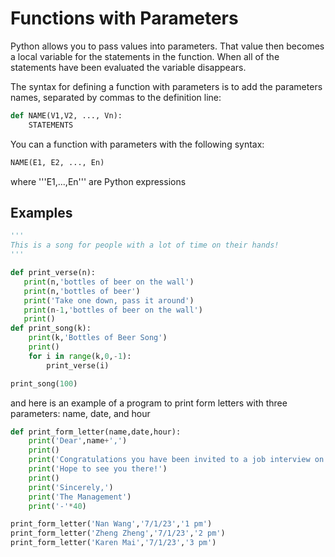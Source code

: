 # Functions with Parameters
Python allows you to pass values into parameters. That value then becomes
a local variable for the statements in the function. When all of the statements 
have been evaluated the variable disappears.

The syntax for defining a function with parameters is to add the parameters names,
separated by commas to the definition line:
``` python
def NAME(V1,V2, ..., Vn):
    STATEMENTS
```
You can a function with parameters with the following syntax:
``` python
NAME(E1, E2, ..., En)
```
where '''E1,...,En''' are Python expressions

## Examples

``` python
'''
This is a song for people with a lot of time on their hands!
'''

def print_verse(n):
   print(n,'bottles of beer on the wall')
   print(n,'bottles of beer')
   print('Take one down, pass it around')
   print(n-1,'bottles of beer on the wall')
   print()
def print_song(k):
    print(k,'Bottles of Beer Song')
    print()
    for i in range(k,0,-1):
        print_verse(i)

print_song(100)

```

and here is an example of a program to print form letters with
three parameters: name, date, and hour
``` python
def print_form_letter(name,date,hour):
    print('Dear',name+',')
    print()
    print('Congratulations you have been invited to a job interview on',date,'at',hour)
    print('Hope to see you there!')
    print()
    print('Sincerely,')
    print('The Management')
    print('-'*40)

print_form_letter('Nan Wang','7/1/23','1 pm')
print_form_letter('Zheng Zheng','7/1/23','2 pm')
print_form_letter('Karen Mai','7/1/23','3 pm')
```
